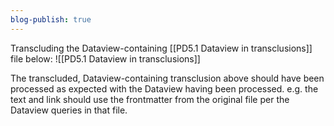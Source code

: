 ```yaml
---
blog-publish: true
---
```

Transcluding the Dataview-containing [[PD5.1 Dataview in transclusions]] file below:
![[PD5.1 Dataview in transclusions]]

The transcluded, Dataview-containing transclusion above should have been processed as expected with the Dataview having been processed. e.g. the text and link should use the frontmatter from the original file per the Dataview queries in that file.